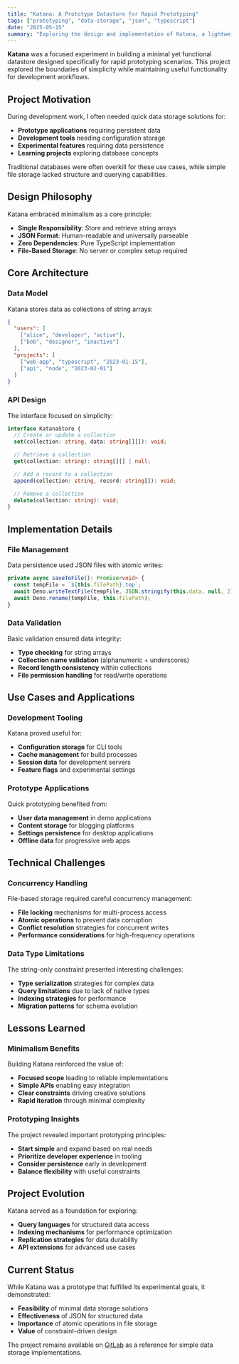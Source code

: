 ```yaml
---
title: "Katana: A Prototype Datastore for Rapid Prototyping"
tags: ["prototyping", "data-storage", "json", "typescript"]
date: "2025-05-15"
summary: "Exploring the design and implementation of Katana, a lightweight datastore storing string arrays in JSON format, built for rapid prototyping and experimentation."
---
```


**Katana** was a focused experiment in building a minimal yet functional
datastore designed specifically for rapid prototyping scenarios. This project
explored the boundaries of simplicity while maintaining useful functionality for
development workflows.

## Project Motivation

During development work, I often needed quick data storage solutions for:

- **Prototype applications** requiring persistent data
- **Development tools** needing configuration storage
- **Experimental features** requiring data persistence
- **Learning projects** exploring database concepts

Traditional databases were often overkill for these use cases, while simple file
storage lacked structure and querying capabilities.

## Design Philosophy

Katana embraced minimalism as a core principle:

- **Single Responsibility**: Store and retrieve string arrays
- **JSON Format**: Human-readable and universally parseable
- **Zero Dependencies**: Pure TypeScript implementation
- **File-Based Storage**: No server or complex setup required

## Core Architecture

### Data Model

Katana stores data as collections of string arrays:

```json
{
  "users": [
    ["alice", "developer", "active"],
    ["bob", "designer", "inactive"]
  ],
  "projects": [
    ["web-app", "typescript", "2023-01-15"],
    ["api", "node", "2023-02-01"]
  ]
}
```

### API Design

The interface focused on simplicity:

```typescript
interface KatanaStore {
  // Create or update a collection
  set(collection: string, data: string[][]): void;

  // Retrieve a collection
  get(collection: string): string[][] | null;

  // Add a record to a collection
  append(collection: string, record: string[]): void;

  // Remove a collection
  delete(collection: string): void;
}
```

## Implementation Details

### File Management

Data persistence used JSON files with atomic writes:

```typescript
private async saveToFile(): Promise<void> {
  const tempFile = `${this.filePath}.tmp`;
  await Deno.writeTextFile(tempFile, JSON.stringify(this.data, null, 2));
  await Deno.rename(tempFile, this.filePath);
}
```

### Data Validation

Basic validation ensured data integrity:

- **Type checking** for string arrays
- **Collection name validation** (alphanumeric + underscores)
- **Record length consistency** within collections
- **File permission handling** for read/write operations

## Use Cases and Applications

### Development Tooling

Katana proved useful for:

- **Configuration storage** for CLI tools
- **Cache management** for build processes
- **Session data** for development servers
- **Feature flags** and experimental settings

### Prototype Applications

Quick prototyping benefited from:

- **User data management** in demo applications
- **Content storage** for blogging platforms
- **Settings persistence** for desktop applications
- **Offline data** for progressive web apps

## Technical Challenges

### Concurrency Handling

File-based storage required careful concurrency management:

- **File locking** mechanisms for multi-process access
- **Atomic operations** to prevent data corruption
- **Conflict resolution** strategies for concurrent writes
- **Performance considerations** for high-frequency operations

### Data Type Limitations

The string-only constraint presented interesting challenges:

- **Type serialization** strategies for complex data
- **Query limitations** due to lack of native types
- **Indexing strategies** for performance
- **Migration patterns** for schema evolution

## Lessons Learned

### Minimalism Benefits

Building Katana reinforced the value of:

- **Focused scope** leading to reliable implementations
- **Simple APIs** enabling easy integration
- **Clear constraints** driving creative solutions
- **Rapid iteration** through minimal complexity

### Prototyping Insights

The project revealed important prototyping principles:

- **Start simple** and expand based on real needs
- **Prioritize developer experience** in tooling
- **Consider persistence** early in development
- **Balance flexibility** with useful constraints

## Project Evolution

Katana served as a foundation for exploring:

- **Query languages** for structured data access
- **Indexing mechanisms** for performance optimization
- **Replication strategies** for data durability
- **API extensions** for advanced use cases

## Current Status

While Katana was a prototype that fulfilled its experimental goals, it
demonstrated:

- **Feasibility** of minimal data storage solutions
- **Effectiveness** of JSON for structured data
- **Importance** of atomic operations in file storage
- **Value** of constraint-driven design

The project remains available on [GitLab](https://gitlab.com/Chrono-byte/Katana)
as a reference for simple data storage implementations.
